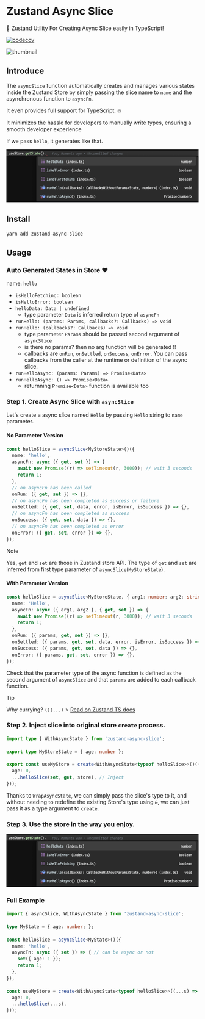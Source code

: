 # Zustand Async Slice

🦄 Zustand Utility For Creating Async Slice easily in TypeScript!

[![codecov](https://codecov.io/github/mym0404/zustand-async-slice/graph/badge.svg?token=RW68LVDRJ3)](https://codecov.io/github/mym0404/zustand-async-slice)

<image src="https://raw.githubusercontent.com/mym0404/image-archive/master/202409110128012.png" alt="thumbnail" style="max-width:500px; margin: 0 auto"/>

## Introduce

The `asyncSlice` function automatically creates and manages various states inside the Zustand Store by simply passing the slice name to `name` and the asynchronous function to `asyncFn`.

It even provides full support for TypeScript. 🔥

It minimizes the hassle for developers to manually write types, ensuring a smooth developer experience

If we pass `hello`, it generates like that.

![](https://raw.githubusercontent.com/mym0404/image-archive/master/202409101712405.png)


## Install

```
yarn add zustand-async-slice
```

## Usage


### Auto Generated States in Store ♥️

name: `hello`

- `isHelloFetching: boolean`
- `isHelloError: boolean`
- `helloData: Data | undefined`
  - type parameter `Data` is inferred return type of `asyncFn`
- `runHello: (params: Params, callbacks?: Callbacks) => void`
- `runHello: (callbacks?: Callbacks) => void`
  - type parameter `Params` should be passed second argument of `asyncSlice`
  - is there no params? then no arg function will be generated ‼
  - callbacks are `onRun`, `onSettled`, `onSuccess`, `onError`. You can pass callbacks from the caller at the runtime or definition of the async slice.
- `runHelloAsync: (params: Params) => Promise<Data>`
- `runHelloAsync: () => Promise<Data>`
  - returnning `Promise<Data>` function is available too

### Step 1. Create Async Slice with `asyncSlice`

Let's create a async slice named `Hello` by passing `Hello` string to `name` parameter.

#### No Parameter Version

```ts
const helloSlice = asyncSlice<MyStoreState>()({
  name: 'hello',
  asyncFn: async ({ get, set }) => {
    await new Promise((r) => setTimeout(r, 3000)); // wait 3 seconds
    return 1;
  },
  // on asyncFn has been called
  onRun: ({ get, set }) => {},
  // on asyncFn has been completed as success or failure
  onSettled: ({ get, set, data, error, isError, isSuccess }) => {},
  // on asyncFn has been completed as success
  onSuccess: ({ get, set, data }) => {},
  // on asyncFn has been completed as error
  onError: ({ get, set, error }) => {},
});
```

>[!NOTE]
> Yes, `get` and `set` are those in Zustand store API.
> The type of `get` and `set` are inferred from first type parameter of `asyncSlice`(`MyStoreState`).


#### With Parameter Version

```ts
const helloSlice = asyncSlice<MyStoreState, { arg1: number; arg2: string }>()({
  name: 'Hello',
  asyncFn: async ({ arg1, arg2 }, { get, set }) => {
    await new Promise((r) => setTimeout(r, 3000)); // wait 3 seconds
    return 1;
  },
  onRun: ({ params, get, set }) => {},
  onSettled: ({ params, get, set, data, error, isError, isSuccess }) => {},
  onSuccess: ({ params, get, set, data }) => {},
  onError: ({ params, get, set, error }) => {},
});
```

Check that the parameter type of the async function is defined as the second argument of `asyncSlice` and that `params` are added to each callback function.

>[!TIP]
> Why currying? `()(...)` > [Read on Zustand TS docs](https://zustand.docs.pmnd.rs/guides/typescript)

### Step 2. Inject slice into original store `create` process.

```ts
import type { WithAsyncState } from 'zustand-async-slice';

export type MyStoreState = { age: number };

export const useMyStore = create<WithAsyncState<typeof helloSlice>>()((set, get, store) => ({
  age: 0,
  ...helloSlice(set, get, store), // Inject
}));
```

Thanks to `WrapAsyncState`, we can simply pass the slice's type to it, and without needing to redefine the existing Store's type using `&`, we can just pass it as a type argument to `create`.


### Step 3. Use the store in the way you enjoy.

![](https://raw.githubusercontent.com/mym0404/image-archive/master/202409101712405.png)

### Full Example

```ts
import { asyncSlice, WithAsyncState } from 'zustand-async-slice';

type MyState = { age: number; };

const helloSlice = asyncSlice<MyState>()({
  name: 'hello',
  asyncFn: async ({ set }) => { // can be async or not
    set({ age: 1 });
    return 1;
  },
});

const useMyStore = create<WithAsyncState<typeof helloSlice>>((...s) => ({
  age: 0,
  ...helloSlice(...s),
}));
```
